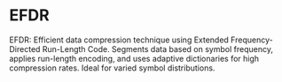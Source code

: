 # EFDR
EFDR: Efficient data compression technique using Extended Frequency-Directed Run-Length Code. Segments data based on symbol frequency, applies run-length encoding, and uses adaptive dictionaries for high compression rates. Ideal for varied symbol distributions.
